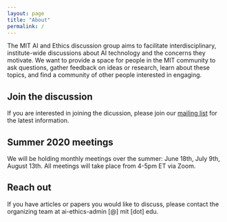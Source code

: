 ```yaml
---
layout: page
title: "About"
permalink: /
---
```


The MIT AI and Ethics discussion group aims to facilitate interdisciplinary, institute-wide discussions about AI technology and the concerns they motivate. We want to provide a space for people in the MIT community to ask questions, gather feedback on ideas or research, learn about these topics, and find a community of other people interested in engaging. 

## Join the discussion

If you are interested in joining the dicussion, please join our [mailing list](https://groups.mit.edu/webmoira/list/ai-ethics) for the latest information.

## Summer 2020 meetings

We will be holding monthly meetings over the summer: June 18th, July 9th, August 13th. All meetings will take place from 4-5pm ET via Zoom.  

## Reach out

If you have articles or papers you would like to discuss, please contact the organizing team at ai-ethics-admin [@] mit [dot] edu. 
